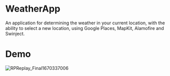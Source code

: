 # WeatherApp
An application for determining the weather in your current location, with the ability to select a new location, using Google Places, MapKit, Alamofire and Swinject.

# Demo
![RPReplay_Final1670337006](https://user-images.githubusercontent.com/69727822/205945188-4443ba2e-34b9-40b0-be5a-1f38bc987362.gif)
